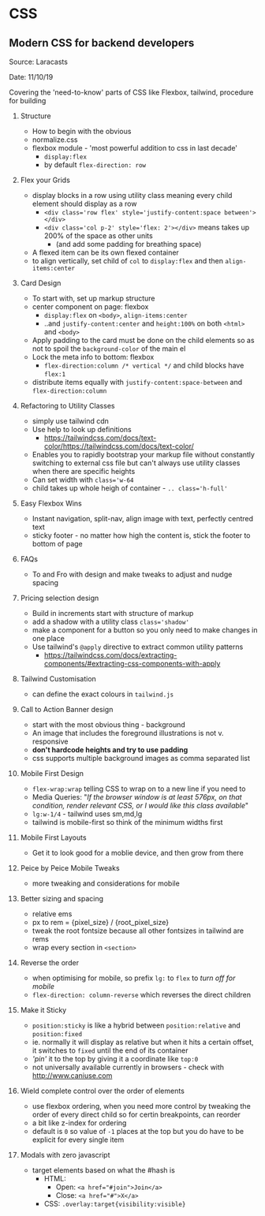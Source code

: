 # CSS

## Modern CSS for backend developers
Source: Laracasts

Date: 11/10/19

Covering the 'need-to-know' parts of CSS like Flexbox, tailwind, procedure for building

1. Structure
    - How to begin with the obvious
    - normalize.css
    - flexbox module - 'most powerful addition to css in last decade'
        - `display:flex`
        - by default `flex-direction: row`

2. Flex your Grids
    - display blocks in a row using utility class meaning every child element should display as a row
        - `<div class='row flex' style='justify-content:space between'></div>`
        - `<div class='col p-2' style='flex: 2'></div>` means takes up 200% of the space as other units 
            - (and add some padding for breathing space)
    - A flexed item can be its own flexed container
    - to align vertically, set child of `col` to `display:flex` and then `align-items:center`

3. Card Design
    - To start with, set up markup structure
    - center component on page: flexbox
        - `display:flex` on `<body>`, `align-items:center`
        - ..and `justify-content:center` and `height:100%` on both `<html>` and `<body>`
    - Apply padding to the card must be done on the child elements so as not to spoil the `background-color` of the main el
    - Lock the meta info to bottom: flexbox
        - `flex-direction:column /* vertical */` and child blocks have `flex:1`
    - distribute items equally with `justify-content:space-between` and `flex-direction:column`
    
4. Refactoring to Utility Classes
    - simply use tailwind cdn
    - Use help to look up definitions
        - https://tailwindcss.com/docs/text-color/https://tailwindcss.com/docs/text-color/
    - Enables you to rapidly bootstrap your markup file without constantly switching to external css file but can't always use utility classes when there are specific heights
    - Can set width with `class='w-64`
    - child takes up whole heigh of container - `.. class='h-full'`

5. Easy Flexbox Wins
    - Instant navigation, split-nav, align image with text, perfectly centred text
    - sticky footer - no matter how high the content is, stick the footer to bottom of page 

6.  FAQs
    - To and Fro with design and make tweaks to adjust and nudge spacing
7. Pricing selection design
    - Build in increments start with structure of markup
    - add a shadow with a utility class `class='shadow'`
    - make a component for a button so you only need to make changes in one place
    - Use tailwind's `@apply` directive to extract common utility patterns
        - https://tailwindcss.com/docs/extracting-components/#extracting-css-components-with-apply
        
8. Tailwind Customisation
    - can define the exact colours in `tailwind.js`

9. Call to Action Banner design
    - start with the most obvious thing - background
    - An image that includes the foreground illustrations is not v. responsive
    - **don't hardcode heights and try to use padding**
    - css supports multiple background images as comma separated list
10. Mobile First Design
    - `flex-wrap:wrap`  telling CSS to wrap on to a new line if you need to
    - Media Queries: "_If the browser window is at least 576px, on that condition, render relevant CSS, or I would like this class available_"
    - `lg:w-1/4` - tailwind uses sm,md,lg
    - tailwind is mobile-first so think of the minimum widths first

11. Mobile First Layouts
    - Get it to look good for a moblie device, and then grow from there
12. Peice by Peice Mobile Tweaks
    - more tweaking and considerations for mobile
13. Better sizing and spacing
    - relative ems
    - px to rem = {pixel_size} / {root_pixel_size}
    - tweak the root fontsize because all other fontsizes in tailwind are rems
    - wrap every section in `<section>`
14. Reverse the order
    - when optimising for mobile, so prefix `lg:` to `flex` to _turn off for mobile_
    - `flex-direction: column-reverse` which reverses the direct children
    
15. Make it Sticky
    - `position:sticky` is like a hybrid between `position:relative` and `position:fixed`
    - ie. normally it will display as relative but when it hits a certain offset, it switches to `fixed` until the end of its container
    - _'pin'_ it to the top by giving it a coordinate like `top:0`
    - not universally available currently in browsers - check with http://www.caniuse.com
16. Wield complete control over the order of elements
    - use flexbox ordering, when you need more control by tweaking the order of every direct child so for certin breakpoints, can reorder
    - a bit like z-index for ordering
    - default is `0` so value of `-1` places at the top but you do have to be explicit for every single item 
17. Modals with zero javascript
    - target elements based on what the #hash is
        - HTML: 
            - Open: `<a href="#join">Join</a>`
            - Close: `<a href="#">X</a>`
        - CSS: `.overlay:target{visibility:visible}`
